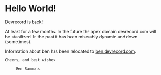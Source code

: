 # Hello World!

Devrecord is back!

At least for a few months. In the future the apex domain devrecord.com will be stabilized. In the past it has been miserably dynamic and down (sometimes).

Information about ben has been relocated to <a href="http://ben.devrecord.com">ben.devrecord.com</a>.

    Cheers, and best wishes

         Ben Sammons